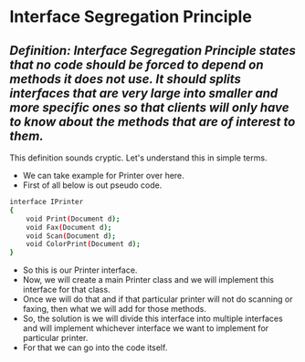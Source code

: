 # Interface Segregation Principle
## _Definition: Interface Segregation Principle states that no code should be forced to depend on methods it does not use. It should splits interfaces that are very large into smaller and more specific ones so that clients will only have to know about the methods that are of interest to them._

This definition sounds cryptic. Let's understand this in simple terms.

- We can take example for Printer over here.
- First of all below is out pseudo code.
```sh
interface IPrinter
{
    void Print(Document d);
    void Fax(Document d);
    void Scan(Document d);
    void ColorPrint(Document d);
}
```

- So this is our Printer interface.
- Now, we will create a main Printer class and we will implement this interface for that class.
- Once we will do that and if that particular printer will not do scanning or faxing, then what we will add for those methods.
- So, the solution is we will divide this interface into multiple interfaces and will implement whichever interface we want to implement for particular printer.
- For that we can go into the code itself.
